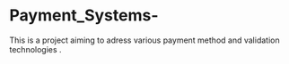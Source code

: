 # Payment_Systems-
This is a project aiming to adress various payment method and validation technologies . 
